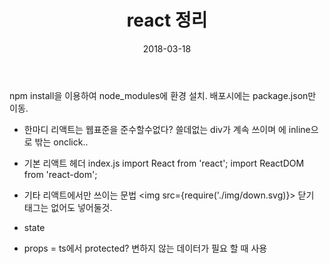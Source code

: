 ﻿---
layout:  post
title:  "react 정리"
date: 2018-03-18 
categories: explanation
tags: react 
---
npm install을 이용하여 node_modules에 환경 설치. 
배포시에는 package.json만 이동.

- 한마디 
리액트는 웹표준을 준수할수없다? 쓸데없는 div가 계속 쓰이며 에 inline으로 밖는 onclick..

- 기본 리액트 헤더
index.js 
import React from 'react'; 
import ReactDOM from 'react-dom'; 

- 기타 리액트에서만 쓰이는 문법
<img src={require('./img/down.svg)}> 
닫기 태그는 없어도 넣어둘것.

- state

- props = ts에서 protected? 변하지 않는 데이터가 필요 할 때 사용